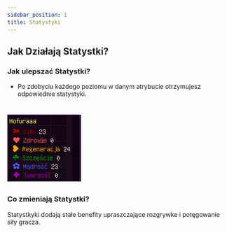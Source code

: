 ```yaml
---
sidebar_position: 1
title: Statystyki
---
```

## Jak Działają Statystki?

### Jak ulepszać Statystki?
- Po zdobyciu każdego poziomu w danym atrybucie otrzymujesz odpowiednie statystyki.
# ![Statystyki](./img/stats.png)
### Co zmieniają Statystki?
Statystkyki dodają stałe benefity upraszczające rozgrywke i potęgowanie siły gracza.


